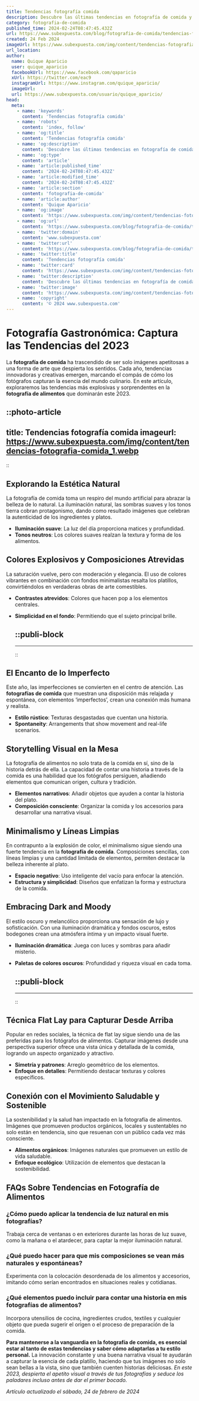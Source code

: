 ```yaml
---
title: Tendencias fotografía comida
description: Descubre las últimas tendencias en fotografía de comida y captura platos irresistibles que cautivarán todas las miradas. ¡Inspírate aquí!
category: fotografia-de-comida
published_time: 2024-02-24T08:47:45.432Z
url: https://www.subexpuesta.com/blog/fotografia-de-comida/tendencias-fotografia-comida
created: 24 Feb 2024
imageUrl: https://www.subexpuesta.com/img/content/tendencias-fotografia-comida_1.webp
url_location:
author:
  name: Quique Aparicio
  user: quique_aparicio
  facebookUrl: https://www.facebook.com/qaparicio
  xUrl: https://twitter.com/eac9
  instagramUrl: https://www.instagram.com/quique_aparicio/
  imageUrl: 
  url: https://www.subexpuesta.com/usuario/quique_aparicio/
head:
  meta:
    - name: 'keywords'
      content: 'Tendencias fotografía comida'
    - name: 'robots'
      content: 'index, follow'
    - name: 'og:title'
      content: 'Tendencias fotografía comida'
    - name: 'og:description'
      content: 'Descubre las últimas tendencias en fotografía de comida y captura platos irresistibles que cautivarán todas las miradas. ¡Inspírate aquí!'
    - name: 'og:type'
      content: 'article'
    - name: 'article:published_time'
      content: '2024-02-24T08:47:45.432Z'
    - name: 'article:modified_time'
      content: '2024-02-24T08:47:45.432Z'
    - name: 'article:section'
      content: 'fotografia-de-comida'
    - name: 'article:author'
      content: 'Quique Aparicio'
    - name: 'og:image'
      content: 'https://www.subexpuesta.com/img/content/tendencias-fotografia-comida_1.webp'
    - name: 'og:url'
      content: 'https://www.subexpuesta.com/blog/fotografia-de-comida/tendencias-fotografia-comida'
    - name: 'twitter:domain'
      content: 'www.subexpuesta.com'
    - name: 'twitter:url'
      content: 'https://www.subexpuesta.com/blog/fotografia-de-comida/tendencias-fotografia-comida'
    - name: 'twitter:title'
      content: 'Tendencias fotografía comida'
    - name: 'twitter:card'
      content: 'https://www.subexpuesta.com/img/content/tendencias-fotografia-comida_1.webp'
    - name: 'twitter:description'
      content: 'Descubre las últimas tendencias en fotografía de comida y captura platos irresistibles que cautivarán todas las miradas. ¡Inspírate aquí!'
    - name: 'twitter:image'
      content: 'https://www.subexpuesta.com/img/content/tendencias-fotografia-comida_1.webp'
    - name: 'copyright'
      content: '© 2024 www.subexpuesta.com'
---
```

# Fotografía Gastronómica: Captura las Tendencias del 2023

La **fotografía de comida** ha trascendido de ser solo imágenes apetitosas a una forma de arte que despierta los sentidos. Cada año, tendencias innovadoras y creativas emergen, marcando el compás de cómo los fotógrafos capturan la esencia del mundo culinario. En este artículo, exploraremos las tendencias más explosivas y sorprendentes en la **fotografía de alimentos** que dominarán este 2023.


::photo-article
---
title: Tendencias fotografía comida
imageurl: https://www.subexpuesta.com/img/content/tendencias-fotografia-comida_1.webp
---
::



## Explorando la Estética Natural

La fotografía de comida toma un respiro del mundo artificial para abrazar la belleza de lo natural. La iluminación natural, las sombras suaves y los tonos tierra cobran protagonismo, dando como resultado imágenes que celebran la autenticidad de los ingredientes y platos.

- **Iluminación suave**: La luz del día proporciona matices y profundidad.
- **Tonos neutros**: Los colores suaves realzan la textura y forma de los alimentos.

## Colores Explosivos y Composiciones Atrevidas

La saturación vuelve, pero con moderación y elegancia. El uso de colores vibrantes en combinación con fondos minimalistas resalta los platillos, convirtiéndolos en verdaderas obras de arte comestibles.

- **Contrastes atrevidos**: Colores que hacen pop a los elementos centrales.
- **Simplicidad en el fondo**: Permitiendo que el sujeto principal brille.


  ::publi-block
  ---
  ---
  ::
  
  

## El Encanto de lo Imperfecto

Este año, las imperfecciones se convierten en el centro de atención. Las **fotografías de comida** que muestran una disposición más relajada y espontánea, con elementos ‘imperfectos’, crean una conexión más humana y realista.

- **Estilo rústico**: Texturas desgastadas que cuentan una historia.
- **Spontaneity**: Arrangements that show movement and real-life scenarios.

## Storytelling Visual en la Mesa

La fotografía de alimentos no solo trata de la comida en sí, sino de la historia detrás de ella. La capacidad de contar una historia a través de la comida es una habilidad que los fotógrafos persiguen, añadiendo elementos que comunican origen, cultura y tradición.

- **Elementos narrativos**: Añadir objetos que ayuden a contar la historia del plato.
- **Composición consciente**: Organizar la comida y los accesorios para desarrollar una narrativa visual.

## Minimalismo y Líneas Limpias

En contrapunto a la explosión de color, el minimalismo sigue siendo una fuerte tendencia en la **fotografía de comida**. Composiciones sencillas, con líneas limpias y una cantidad limitada de elementos, permiten destacar la belleza inherente al plato.

- **Espacio negativo**: Uso inteligente del vacío para enfocar la atención.
- **Estructura y simplicidad**: Diseños que enfatizan la forma y estructura de la comida.

## Embracing Dark and Moody

El estilo oscuro y melancólico proporciona una sensación de lujo y sofisticación. Con una iluminación dramática y fondos oscuros, estos bodegones crean una atmósfera íntima y un impacto visual fuerte.

- **Iluminación dramática**: Juega con luces y sombras para añadir misterio.
- **Paletas de colores oscuros**: Profundidad y riqueza visual en cada toma.


  ::publi-block
  ---
  ---
  ::
  
  

## Técnica Flat Lay para Capturar Desde Arriba

Popular en redes sociales, la técnica de flat lay sigue siendo una de las preferidas para los fotógrafos de alimentos. Capturar imágenes desde una perspectiva superior ofrece una vista única y detallada de la comida, logrando un aspecto organizado y atractivo.

- **Simetría y patrones**: Arreglo geométrico de los elementos.
- **Enfoque en detalles**: Permitiendo destacar texturas y colores específicos.

## Conexión con el Movimiento Saludable y Sostenible

La sostenibilidad y la salud han impactado en la fotografía de alimentos. Imágenes que promueven productos orgánicos, locales y sustentables no solo están en tendencia, sino que resuenan con un público cada vez más consciente.

- **Alimentos orgánicos**: Imágenes naturales que promueven un estilo de vida saludable.
- **Enfoque ecológico**: Utilización de elementos que destacan la sostenibilidad.

## FAQs Sobre Tendencias en Fotografía de Alimentos

### ¿Cómo puedo aplicar la tendencia de luz natural en mis fotografías?

Trabaja cerca de ventanas o en exteriores durante las horas de luz suave, como la mañana o el atardecer, para captar la mejor iluminación natural.

### ¿Qué puedo hacer para que mis composiciones se vean más naturales y espontáneas?

Experimenta con la colocación desordenada de los alimentos y accesorios, imitando cómo serían encontrados en situaciones reales y cotidianas.

### ¿Qué elementos puedo incluir para contar una historia en mis fotografías de alimentos?

Incorpora utensilios de cocina, ingredientes crudos, textiles y cualquier objeto que pueda sugerir el origen o el proceso de preparación de la comida.

**Para mantenerse a la vanguardia en la fotografía de comida, es esencial estar al tanto de estas tendencias y saber cómo adaptarlas a tu estilo personal.** La innovación constante y una buena narrativa visual te ayudarán a capturar la esencia de cada platillo, haciendo que tus imágenes no solo sean bellas a la vista, sino que también cuenten historias deliciosas. *En este 2023, despierta el apetito visual a través de tus fotografías y seduce los paladares incluso antes de dar el primer bocado.*

_Artículo actualizado el sábado, 24 de febrero de 2024_